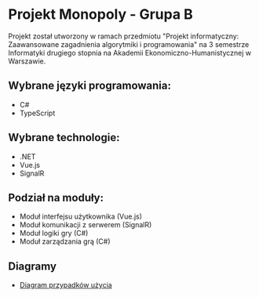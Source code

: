 # Projekt Monopoly - Grupa B
Projekt został utworzony w ramach przedmiotu "Projekt informatyczny: Zaawansowane zagadnienia algorytmiki i programowania" na 3 semestrze Informatyki drugiego stopnia na Akademii Ekonomiczno-Humanistycznej w Warszawie.

## Wybrane języki programowania:
- C#
- TypeScript

## Wybrane technologie:
- .NET
- Vue.js
- SignalR

## Podział na moduły:
- Moduł interfejsu użytkownika (Vue.js)
- Moduł komunikacji z serwerem (SignalR)
- Moduł logiki gry (C#)
- Moduł zarządzania grą (C#)

## Diagramy
- [Diagram przypadków użycia](./Diagrams/UseCases.md)
